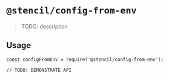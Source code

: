 # `@stencil/config-from-env`

> TODO: description

## Usage

```
const configFromEnv = require('@stencil/config-from-env');

// TODO: DEMONSTRATE API
```
